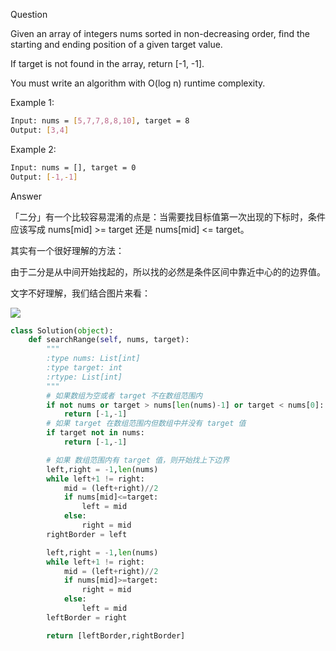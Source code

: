 Question

Given an array of integers nums sorted in non-decreasing order, find the starting and ending position of a given target value.

If target is not found in the array, return [-1, -1].

You must write an algorithm with O(log n) runtime complexity.

Example 1:
```bash
Input: nums = [5,7,7,8,8,10], target = 8
Output: [3,4]
```

Example 2:
```bash
Input: nums = [], target = 0
Output: [-1,-1]
```

Answer

「二分」有一个比较容易混淆的点是：当需要找目标值第一次出现的下标时，条件应该写成 nums[mid] >= target  还是 nums[mid] <= target。

其实有一个很好理解的方法：

由于二分是从中间开始找起的，所以找的必然是条件区间中靠近中心的的边界值。

文字不好理解，我们结合图片来看：

![](https://pic.leetcode-cn.com/1617453327-bzDAuB-image.png)

```python
class Solution(object):
    def searchRange(self, nums, target):
        """
        :type nums: List[int]
        :type target: int
        :rtype: List[int]
        """
        # 如果数组为空或者 target 不在数组范围内
        if not nums or target > nums[len(nums)-1] or target < nums[0]:
            return [-1,-1]
        # 如果 target 在数组范围内但数组中并没有 target 值
        if target not in nums:
            return [-1,-1]

        # 如果 数组范围内有 target 值，则开始找上下边界
        left,right = -1,len(nums)    
        while left+1 != right:
            mid = (left+right)//2
            if nums[mid]<=target:
                left = mid
            else:
                right = mid
        rightBorder = left

        left,right = -1,len(nums)     
        while left+1 != right:
            mid = (left+right)//2
            if nums[mid]>=target:
                right = mid
            else:
                left = mid
        leftBorder = right

        return [leftBorder,rightBorder]

```
